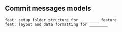 ## Commit messages models

```
feat: setup folder structure for ________ feature
feat: layout and data formatting for ________
```